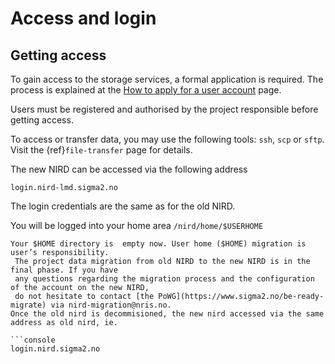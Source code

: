 # Access and login


## Getting access

To gain access to the storage services, a formal application is required. The
process is explained at the
[How to apply for a user account](https://www.sigma2.no/how-apply-user-account)
page.

Users must be registered and authorised by the project responsible
before getting access.

To access or transfer data, you may use the following tools: `ssh`, `scp` or
`sftp`.  Visit the {ref}`file-transfer` page
for details.

The new NIRD can be accessed via the following address

```console
login.nird-lmd.sigma2.no
```

The login credentials are the same as for the old NIRD.

You will be logged into your home area `/nird/home/$USERHOME`


```{note}
Your $HOME directory is  empty now. User home ($HOME) migration is user’s responsibility. 
 The project data migration from old NIRD to the new NIRD is in the final phase. If you have
 any questions regarding the migration process and the configuration of the account on the new NIRD,
 do not hesitate to contact [the PoWG](https://www.sigma2.no/be-ready-migrate) via nird-migration@nris.no.
Once the old nird is decommisioned, the new nird accessed via the same address as old nird, ie.

```console
login.nird.sigma2.no
```
```


